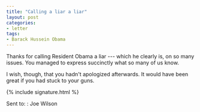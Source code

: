 ```yaml
---
title: "Calling a liar a liar"
layout: post
categories:
- letter
tags:
- Barack Hussein Obama
---
```


Thanks for calling Resident Obama a liar --- which he clearly is, on so many issues. You managed to express succinctly what so many of us know.

I wish, though, that you hadn't apologized afterwards. It would have been great if you had stuck to your guns.

{% include signature.html %}

Sent to:
: Joe Wilson
